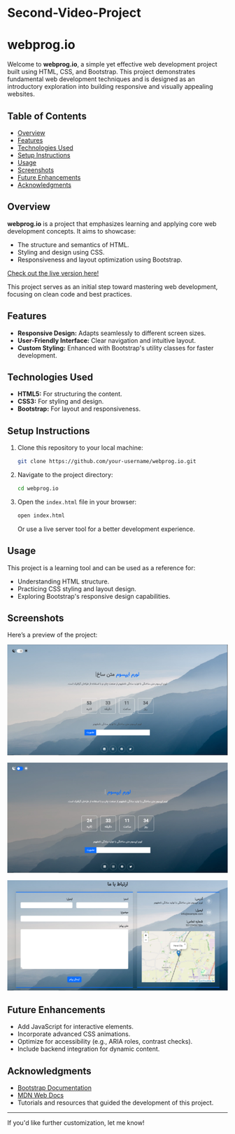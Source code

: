 # Second-Video-Project

# webprog.io

Welcome to **webprog.io**, a simple yet effective web development project built using HTML, CSS, and Bootstrap. This project demonstrates fundamental web development techniques and is designed as an introductory exploration into building responsive and visually appealing websites.

## Table of Contents

- [Overview](#overview)
- [Features](#features)
- [Technologies Used](#technologies-used)
- [Setup Instructions](#setup-instructions)
- [Usage](#usage)
- [Screenshots](#screenshots)
- [Future Enhancements](#future-enhancements)
- [Acknowledgments](#acknowledgments)

## Overview

**webprog.io** is a project that emphasizes learning and applying core web development concepts. It aims to showcase:

- The structure and semantics of HTML.
- Styling and design using CSS.
- Responsiveness and layout optimization using Bootstrap.

[Check out the live version here!](https://masuma6410.github.io/First-Video-Project/)

This project serves as an initial step toward mastering web development, focusing on clean code and best practices.

## Features

- **Responsive Design:** Adapts seamlessly to different screen sizes.
- **User-Friendly Interface:** Clear navigation and intuitive layout.
- **Custom Styling:** Enhanced with Bootstrap's utility classes for faster development.

## Technologies Used

- **HTML5:** For structuring the content.
- **CSS3:** For styling and design.
- **Bootstrap:** For layout and responsiveness.

## Setup Instructions

1. Clone this repository to your local machine:
   ```bash
   git clone https://github.com/your-username/webprog.io.git
   ```
2. Navigate to the project directory:
   ```bash
   cd webprog.io
   ```
3. Open the `index.html` file in your browser:
   ```bash
   open index.html
   ```
   Or use a live server tool for a better development experience.

## Usage

This project is a learning tool and can be used as a reference for:

- Understanding HTML structure.
- Practicing CSS styling and layout design.
- Exploring Bootstrap's responsive design capabilities.

## Screenshots

Here’s a preview of the project:

![webprog.io Homepage](./Images/Screenshots/light-mode.PNG)

![webprog.io Homepage](./Images/Screenshots/dark-mode.PNG)

![webprog.io Homepage](./Images/Screenshots/map.PNG)

## Future Enhancements

- Add JavaScript for interactive elements.
- Incorporate advanced CSS animations.
- Optimize for accessibility (e.g., ARIA roles, contrast checks).
- Include backend integration for dynamic content.

## Acknowledgments

- [Bootstrap Documentation](https://getbootstrap.com/docs/)
- [MDN Web Docs](https://developer.mozilla.org/)
- Tutorials and resources that guided the development of this project.

---

If you'd like further customization, let me know!
